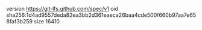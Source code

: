 version https://git-lfs.github.com/spec/v1
oid sha256:1d4ad9557deda82ea3bb2d361eaeca26baa4cde500f660b97aa7e658faf3b259
size 16410
